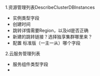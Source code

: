 1.资源管理列表DescribeClusterDBInstances

- 实例类型字段
- 创建时间
- 跳转详情需要Region，以及id是否正确
- 新建的跳转链接？选择独享集群哪里来？
- 配置 标准版（一主一从）哪个字段

2.云服务管理列表

- 服务组件类型字段
- 